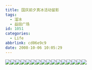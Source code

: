 ```yaml
---
title: 国庆前夕真冰活动留影
tags:
  - 溜冰
  - 益田广场
id: 1051
categories:
  - Life
abbrlink: cd06e9c9
date: 2008-10-06 10:05:29
---
```


![](/images/2008/10/06_06_100529_10409.jpg)![](/images/2008/10/06_06_100529_0_10410.jpg)![](/images/2008/10/06_06_100529_1_10411.jpg)![](/images/2008/10/06_06_100529_2_10412.jpg)![](/images/2008/10/06_06_100529_3_10413.jpg)![](/images/2008/10/06_06_100529_4_10414.jpg)![](/images/2008/10/06_06_100529_5_10415.jpg)![](/images/2008/10/06_06_100529_6_10416.jpg)![](/images/2008/10/06_06_100529_7_10417.jpg)![](/images/2008/10/06_06_100529_8_10418.jpg)![](/images/2008/10/06_06_100529_9_10419.jpg)![](/images/2008/10/06_06_100529_10_10420.jpg)![](/images/2008/10/06_06_100529_11_10421.jpg)![](/images/2008/10/06_06_100529_12_10422.jpg)![](/images/2008/10/06_06_100529_13_10423.jpg)![](/images/2008/10/06_06_100930_10424.jpg)